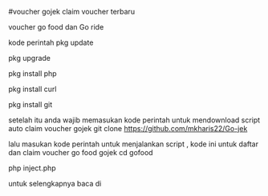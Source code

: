 #voucher gojek claim voucher terbaru

voucher go food dan Go ride

kode perintah pkg update

pkg upgrade

pkg install php

pkg install curl

pkg install git

setelah itu anda wajib memasukan kode perintah untuk mendownload script auto claim voucher gojek git clone https://github.com/mkharis22/Go-jek

lalu masukan kode perintah untuk menjalankan script , kode ini untuk daftar dan claim voucher go food gojek cd gofood

php inject.php

untuk selengkapnya baca di
